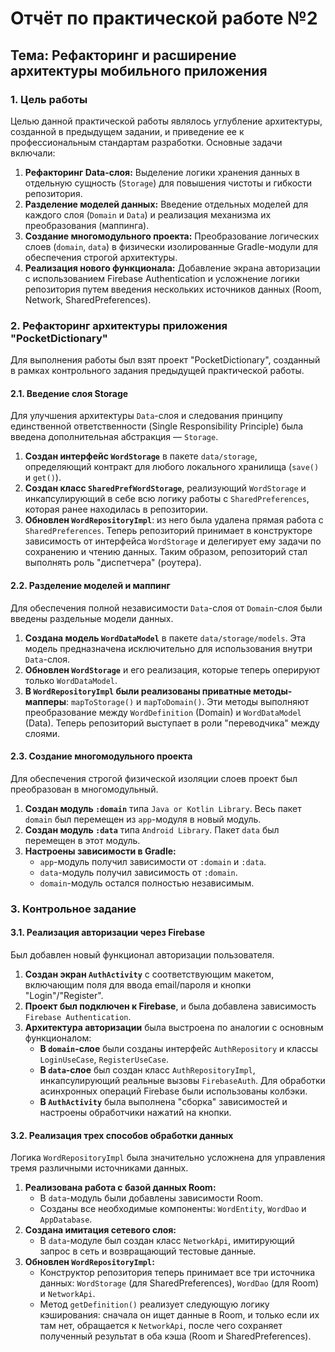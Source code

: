 # Отчёт по практической работе №2

## Тема: Рефакторинг и расширение архитектуры мобильного приложения

### **1. Цель работы**

Целью данной практической работы являлось углубление архитектуры, созданной в предыдущем задании, и приведение ее к профессиональным стандартам разработки. Основные задачи включали:

1.  **Рефакторинг Data-слоя:** Выделение логики хранения данных в отдельную сущность (`Storage`) для повышения чистоты и гибкости репозитория.
2.  **Разделение моделей данных:** Введение отдельных моделей для каждого слоя (`Domain` и `Data`) и реализация механизма их преобразования (маппинга).
3.  **Создание многомодульного проекта:** Преобразование логических слоев (`domain`, `data`) в физически изолированные Gradle-модули для обеспечения строгой архитектуры.
4.  **Реализация нового функционала:** Добавление экрана авторизации с использованием Firebase Authentication и усложнение логики репозитория путем введения нескольких источников данных (Room, Network, SharedPreferences).

### **2. Рефакторинг архитектуры приложения "PocketDictionary"**

Для выполнения работы был взят проект "PocketDictionary", созданный в рамках контрольного задания предыдущей практической работы.

#### **2.1. Введение слоя Storage**

Для улучшения архитектуры `Data`-слоя и следования принципу единственной ответственности (Single Responsibility Principle) была введена дополнительная абстракция — `Storage`.

1.  **Создан интерфейс `WordStorage`** в пакете `data/storage`, определяющий контракт для любого локального хранилища (`save()` и `get()`).
2.  **Создан класс `SharedPrefWordStorage`**, реализующий `WordStorage` и инкапсулирующий в себе всю логику работы с `SharedPreferences`, которая ранее находилась в репозитории.
3.  **Обновлен `WordRepositoryImpl`**: из него была удалена прямая работа с `SharedPreferences`. Теперь репозиторий принимает в конструкторе зависимость от интерфейса `WordStorage` и делегирует ему задачи по сохранению и чтению данных. Таким образом, репозиторий стал выполнять роль "диспетчера" (роутера).

#### **2.2. Разделение моделей и маппинг**

Для обеспечения полной независимости `Data`-слоя от `Domain`-слоя были введены раздельные модели данных.

1.  **Создана модель `WordDataModel`** в пакете `data/storage/models`. Эта модель предназначена исключительно для использования внутри `Data`-слоя.
2.  **Обновлен `WordStorage`** и его реализация, которые теперь оперируют только `WordDataModel`.
3.  **В `WordRepositoryImpl` были реализованы приватные методы-мапперы**: `mapToStorage()` и `mapToDomain()`. Эти методы выполняют преобразование между `WordDefinition` (Domain) и `WordDataModel` (Data). Теперь репозиторий выступает в роли "переводчика" между слоями.

#### **2.3. Создание многомодульного проекта**

Для обеспечения строгой физической изоляции слоев проект был преобразован в многомодульный.

1.  **Создан модуль `:domain`** типа `Java or Kotlin Library`. Весь пакет `domain` был перемещен из `app`-модуля в новый модуль.
2.  **Создан модуль `:data`** типа `Android Library`. Пакет `data` был перемещен в этот модуль.
3.  **Настроены зависимости в Gradle:**
    *   `app`-модуль получил зависимости от `:domain` и `:data`.
    *   `data`-модуль получил зависимость от `:domain`.
    *   `domain`-модуль остался полностью независимым.

### **3. Контрольное задание**

#### **3.1. Реализация авторизации через Firebase**

Был добавлен новый функционал авторизации пользователя.

1.  **Создан экран `AuthActivity`** с соответствующим макетом, включающим поля для ввода email/пароля и кнопки "Login"/"Register".
2.  **Проект был подключен к Firebase**, и была добавлена зависимость `Firebase Authentication`.
3.  **Архитектура авторизации** была выстроена по аналогии с основным функционалом:
    *   **В `domain`-слое** были созданы интерфейс `AuthRepository` и классы `LoginUseCase`, `RegisterUseCase`.
    *   **В `data`-слое** был создан класс `AuthRepositoryImpl`, инкапсулирующий реальные вызовы `FirebaseAuth`. Для обработки асинхронных операций Firebase были использованы колбэки.
    *   **В `AuthActivity`** была выполнена "сборка" зависимостей и настроены обработчики нажатий на кнопки.

#### **3.2. Реализация трех способов обработки данных**

Логика `WordRepositoryImpl` была значительно усложнена для управления тремя различными источниками данных.

1.  **Реализована работа с базой данных Room:**
    *   В `data`-модуль были добавлены зависимости Room.
    *   Созданы все необходимые компоненты: `WordEntity`, `WordDao` и `AppDatabase`.
2.  **Создана имитация сетевого слоя:**
    *   В `data`-модуле был создан класс `NetworkApi`, имитирующий запрос в сеть и возвращающий тестовые данные.
3.  **Обновлен `WordRepositoryImpl`:**
    *   Конструктор репозитория теперь принимает все три источника данных: `WordStorage` (для SharedPreferences), `WordDao` (для Room) и `NetworkApi`.
    *   Метод `getDefinition()` реализует следующую логику кэширования: сначала он ищет данные в Room, и только если их там нет, обращается к `NetworkApi`, после чего сохраняет полученный результат в оба кэша (Room и SharedPreferences).
